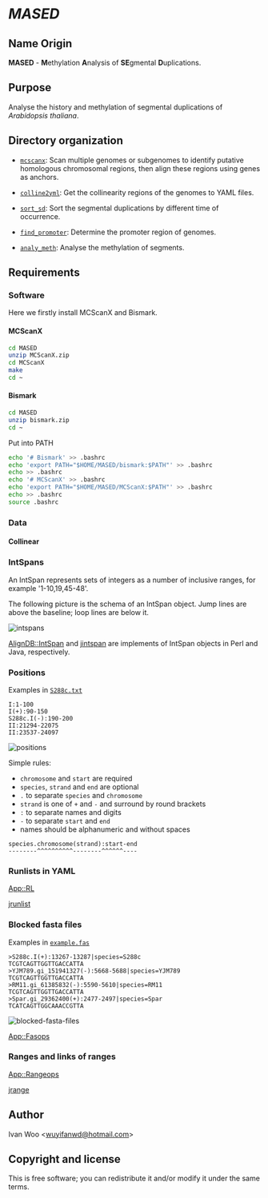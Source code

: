 # ***MASED***

## Name Origin

**MASED** - **M**ethylation **A**nalysis of **SE**gmental **D**uplications.

## Purpose

Analyse the history and methylation of segmental duplications of *Arabidopsis thaliana*.

## Directory organization

* [`mcscanx`](mcscanx.sh): Scan multiple genomes or subgenomes to identify putative homologous chromosomal regions, then align these regions using genes as anchors.

* [`colline2yml`](colline2yml.sh): Get the collinearity regions of the genomes to YAML files.

* [`sort_sd`](sort_sd.sh): Sort the segmental duplications by different time of occurrence.

* [`find_promoter`](find_promoter.sh): Determine the promoter region of genomes.

* [`analy_meth`](analy_meth.sh): Analyse the methylation of segments.

## Requirements

### Software

Here we firstly install MCScanX and Bismark.

#### MCScanX

```bash
cd MASED
unzip MCScanX.zip
cd MCScanX
make
cd ~
```

#### Bismark

```bash
cd MASED
unzip bismark.zip
cd ~
```

Put into PATH

```bash
echo '# Bismark' >> .bashrc
echo 'export PATH="$HOME/MASED/bismark:$PATH"' >> .bashrc
echo >> .bashrc
echo '# MCScanX' >> .bashrc
echo 'export PATH="$HOME/MASED/MCScanX:$PATH"' >> .bashrc
echo >> .bashrc
source .bashrc
```

### Data

#### Collinear

### IntSpans

An IntSpan represents sets of integers as a number of inclusive ranges, for example '1-10,19,45-48'.

The following picture is the schema of an IntSpan object. Jump lines are above the baseline; loop
lines are below it.

![intspans](doc/intspans.png)

[AlignDB::IntSpan](https://github.com/wang-q/AlignDB-IntSpan) and
[jintspan](https://github.com/egateam/jintspan) are implements of IntSpan objects in Perl and Java,
respectively.

### Positions

Examples in [`S288c.txt`](https://github.com/wang-q/App-RL/blob/master/t/S288c.txt)

```text
I:1-100
I(+):90-150
S288c.I(-):190-200
II:21294-22075
II:23537-24097
```

![positions](doc/positions.png)

Simple rules:

* `chromosome` and `start` are required
* `species`, `strand` and `end` are optional
* `.` to separate `species` and `chromosome`
* `strand` is one of `+` and `-` and surround by round brackets
* `:` to separate names and digits
* `-` to separate `start` and `end`
* names should be alphanumeric and without spaces

```text
species.chromosome(strand):start-end
--------^^^^^^^^^^--------^^^^^^----
```

### Runlists in YAML

[App::RL](https://github.com/wang-q/App-RL)

[jrunlist](https://github.com/egateam/jrunlist)

### Blocked fasta files

Examples in [`example.fas`](https://github.com/wang-q/App-Fasops/blob/master/t/example.fas)

```text
>S288c.I(+):13267-13287|species=S288c
TCGTCAGTTGGTTGACCATTA
>YJM789.gi_151941327(-):5668-5688|species=YJM789
TCGTCAGTTGGTTGACCATTA
>RM11.gi_61385832(-):5590-5610|species=RM11
TCGTCAGTTGGTTGACCATTA
>Spar.gi_29362400(+):2477-2497|species=Spar
TCATCAGTTGGCAAACCGTTA

```

![blocked-fasta-files](doc/blocked-fasta-files.png)

[App::Fasops](https://github.com/wang-q/App-Fasops)

### Ranges and links of ranges

[App::Rangeops](https://github.com/wang-q/App-Rangeops)

[jrange](https://github.com/egateam/jrange)

## Author

Ivan Woo &lt;wuyifanwd@hotmail.com&gt;

## Copyright and license

This is free software; you can redistribute it and/or modify it under the same terms.
